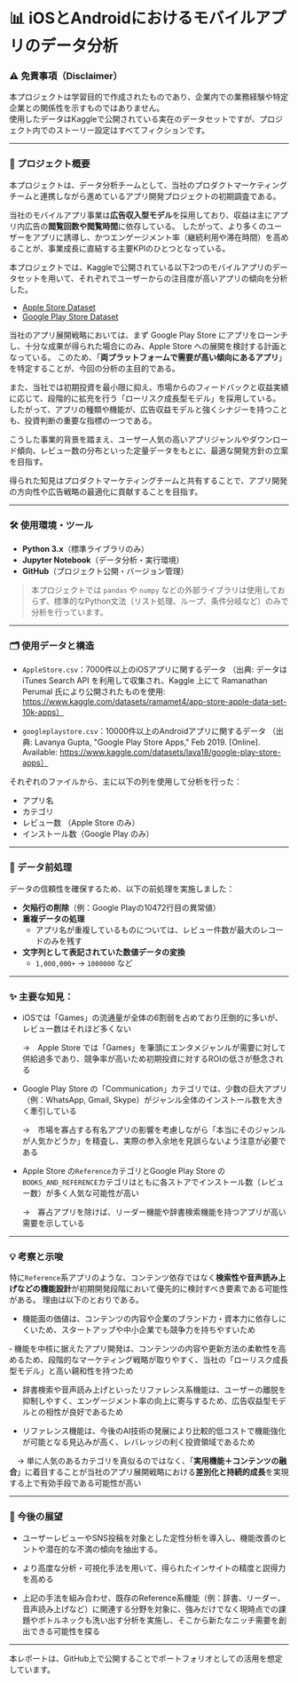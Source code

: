 # 📊 iOSとAndroidにおけるモバイルアプリのデータ分析



### ⚠️ 免責事項（Disclaimer）

本プロジェクトは学習目的で作成されたものであり、企業内での業務経験や特定企業との関係性を示すものではありません。  
使用したデータはKaggleで公開されている実在のデータセットですが、プロジェクト内でのストーリー設定はすべてフィクションです。

---

### 🚀 プロジェクト概要

本プロジェクトは、データ分析チームとして、当社のプロダクトマーケティングチームと連携しながら進めているアプリ開発プロジェクトの初期調査である。

当社のモバイルアプリ事業は**広告収入型モデル**を採用しており、収益は主にアプリ内広告の**閲覧回数や閲覧時間**に依存している。
したがって、より多くのユーザーをアプリに誘導し、かつエンゲージメント率（継続利用や滞在時間）を高めることが、事業成長に直結する主要KPIのひとつとなっている。

本プロジェクトでは、Kaggleで公開されている以下2つのモバイルアプリのデータセットを用いて、それぞれでユーザーからの注目度が高いアプリの傾向を分析した。
- [Apple Store Dataset](https://www.kaggle.com/datasets/ramamet4/app-store-apple-data-set-10k-apps/data)
- [Google Play Store Dataset](https://www.kaggle.com/datasets/lava18/google-play-store-apps)


当社のアプリ展開戦略においては、まず Google Play Store にアプリをローンチし、十分な成果が得られた場合にのみ、Apple Store への展開を検討する計画となっている。
このため、「**両プラットフォームで需要が高い傾向にあるアプリ**」を特定することが、今回の分析の主目的である。

また、当社では初期投資を最小限に抑え、市場からのフィードバックと収益実績に応じて、段階的に拡充を行う「ローリスク成長型モデル」を採用している。  
したがって、アプリの種類や機能が、広告収益モデルと強くシナジーを持つことも、投資判断の重要な指標の一つである。

こうした事業的背景を踏まえ、ユーザー人気の高いアプリジャンルやダウンロード傾向、レビュー数の分布といった定量データをもとに、最適な開発方針の立案を目指す。

得られた知見はプロダクトマーケティングチームと共有することで、アプリ開発の方向性や広告戦略の最適化に貢献することを目指す。

---

### 🛠 使用環境・ツール

- **Python 3.x**（標準ライブラリのみ）
- **Jupyter Notebook**（データ分析・実行環境）
- **GitHub**（プロジェクト公開・バージョン管理）

> 本プロジェクトでは `pandas` や `numpy` などの外部ライブラリは使用しておらず、標準的なPython文法（リスト処理、ループ、条件分岐など）のみで分析を行っています。

---

### 🗂 使用データと構造

- `AppleStore.csv`：7000件以上のiOSアプリに関するデータ
  （出典: データは iTunes Search API を利用して収集され、Kaggle 上にて Ramanathan Perumal 氏により公開されたものを使用: https://www.kaggle.com/datasets/ramamet4/app-store-apple-data-set-10k-apps）
  
- `googleplaystore.csv`：10000件以上のAndroidアプリに関するデータ
  （出典: Lavanya Gupta, "Google Play Store Apps," Feb 2019. [Online]. Available: https://www.kaggle.com/datasets/lava18/google-play-store-apps）

それぞれのファイルから、主に以下の列を使用して分析を行った：

- アプリ名
- カテゴリ
- レビュー数 （Apple Store のみ）
- インストール数（Google Play のみ）

---

### 🧹 データ前処理

データの信頼性を確保するため、以下の前処理を実施しました：

- **欠陥行の削除**（例：Google Playの10472行目の異常値）
- **重複データの処理**
  - アプリ名が重複しているものについては、レビュー件数が最大のレコードのみを残す
- **文字列として表記されていた数値データの変換**
  - `1,000,000+` → `1000000` など

---

### ✨ 主要な知見：

- iOSでは「Games」の流通量が全体の6割弱を占めており圧倒的に多いが、レビュー数はそれほど多くない

  →　Apple Store では「Games」を筆頭にエンタメジャンルが需要に対して供給過多であり、競争率が高いため初期投資に対するROIの低さが懸念される
  
- Google Play Store の「Communication」カテゴリでは、少数の巨大アプリ（例：WhatsApp, Gmail, Skype）がジャンル全体のインストール数を大きく牽引している

   →　市場を寡占する有名アプリの影響を考慮しながら「本当にそのジャンルが人気かどうか」を精査し、実際の参入余地を見誤らないよう注意が必要である
  
- Apple Store の`Reference`カテゴリとGoogle Play Store の`BOOKS_AND_REFERENCE`カテゴリはともに各ストアでインストール数（レビュー数）が多く人気な可能性が高い

   →　寡占アプリを除けば、リーダー機能や辞書検索機能を持つアプリが高い需要を示している

---

### 💡 考察と示唆

特に`Reference`系アプリのような、コンテンツ依存ではなく**検索性や音声読み上げなどの機能設計**が初期開発段階において優先的に検討すべき要素である可能性がある。
理由は以下のとおりである。

- 機能面の価値は、コンテンツの内容や企業のブランド力・資本力に依存しにくいため、スタートアップや中小企業でも競争力を持ちやすいため

‐ 機能を中核に据えたアプリ開発は、コンテンツの内容や更新方法の柔軟性を高めるため、段階的なマーケティング戦略が取りやすく、当社の「ローリスク成長型モデル」と高い親和性を持つため

- 辞書検索や音声読み上げといったリファレンス系機能は、ユーザーの離脱を抑制しやすく、エンゲージメント率の向上に寄与するため、広告収益型モデルとの相性が良好であるため

- リファレンス機能は、今後のAI技術の発展により比較的低コストで機能強化が可能となる見込みが高く、レバレッジの利く投資領域であるため

　→ 単に人気のあるカテゴリを真似るのではなく、「**実用機能＋コンテンツの融合**」に着目することが当社のアプリ展開戦略における**差別化と持続的成長**を実現する上で有効手段である可能性が高い
 
---

### 🔭 今後の展望

- ユーザーレビューやSNS投稿を対象とした定性分析を導入し、機能改善のヒントや潜在的な不満の傾向を抽出する。

- より高度な分析・可視化手法を用いて、得られたインサイトの精度と説得力を高める

- 上記の手法を組み合わせ、既存のReference系機能（例：辞書、リーダー、音声読み上げなど）に関連する分野を対象に、強みだけでなく現時点での課題やボトルネックも洗い出す分析を実施し、そこから新たなニッチ需要を創出できる可能性を探る

---

本レポートは、GitHub上で公開することでポートフォリオとしての活用を想定しています。  
